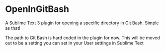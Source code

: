 OpenInGitBash
=============

A Sublime Text 3 plugin for opening a specific directory in Git Bash.  Simple as that!

The path to Git Bash is hard coded in the plugin for now.  This will be moved out to be a setting you can set in your User settings in Sublime Text
